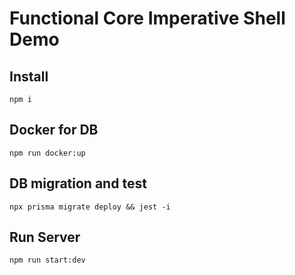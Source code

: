 # Functional Core Imperative Shell Demo

## Install

```
npm i
```

## Docker for DB
```
npm run docker:up
```


## DB migration and test

```
npx prisma migrate deploy && jest -i
```

## Run Server

```
npm run start:dev
```